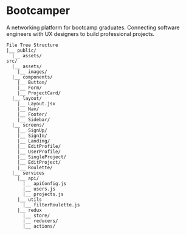 # Bootcamper

A networking platform for bootcamp graduates. Connecting software engineers with UX designers to build professional projects.

```
File Tree Structure
|__ public/
  |__ assets/
src/
  |__ assets/
    |__ images/
  |__ components/
    |__ Button/
    |__ Form/
    |__ ProjectCard/
  |__ layout/
    |__ Layout.jsx
    |__ Nav/
    |__ Footer/
    |__ Sidebar/
  |__ screens/
    |__ SignUp/
    |__ SignIn/
    |__ Landing/
    |__ EditProfile/
    |__ UserProfile/
    |__ SingleProject/
    |__ EditProject/
    |__ Roulette/
  |__ services
    |__ api/
      |__ apiConfig.js
      |__ users.js
      |__ projects.js
    |__ utils
      |__ filterRoulette.js
    |__ redux
      |__ store/
      |__ reducers/
      |__ actions/
```

